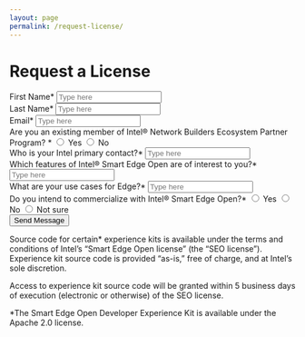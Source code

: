 ```yaml
---
layout: page
permalink: /request-license/
---
```

<link rel="stylesheet" type="text/css" href="{{ "/assets/css/select2.min.css?v=8.5" | relative_url }}">
<script type="text/javascript" src="{{ "/assets/js/jquery.validate.min.js" | relative_url }}"></script>
<script type="text/javascript" src="{{ "/assets/js/select2.min.js" | relative_url }}"></script>
<script type="text/javascript" src="{{ "/assets/js/custom.js" | relative_url }}"></script>
<script src="https://www.google.com/recaptcha/api.js" async defer></script>
<script src="https://www.google.com/recaptcha/api.js?onload=onloadCallback&render=explicit" async defer></script>
<script type="text/javascript">
  jQuery(document).ready(function(){
	  //jQuery('.select-p-c').select2({
	//});
  });
</script>
<script>
var apiURL = '{{ site.apiURL }}';
</script>
<!--{% include formspree.html email="my_name@gmail.com" redirect="/thanks/" name="true" subject="true" %}-->
<h1 class="uk-text-left">Request a License</h1>
<div class="formLeft">
<div class="contact-form-wrap idorequest">
        <form id="requestAccess"  name="requestAccess" method="post" autocomplete="off">
            <div style="overflow:hidden;">
                <div class="colLeft">
                    <label class="validationstar mt-0">First Name<span class="star">*</span></label>
                    <input type="text" class="form-control" name="name" id="name" placeholder="Type here" value="" maxlength="100">
                    <small class="error" generated="true" for="name" style="display:none;font-size: 100%; font-weight: 400;"></small>
                </div>
                <div class="colRight">
                    <label class="validationstar mt-0">Last Name<span class="star">*</span></label>
                    <input type="text" class="form-control" name="last_name" id="last_name" placeholder="Type here" value="" maxlength="100">
                    <small class="error" generated="true" for="last_name" style="display:none;font-size: 100%; font-weight: 400;"></small>
                </div>
            </div>
            <div>
                <label class="validationstar">Email<span class="star">*</span></label>
                <input type="email" class="form-control" name="email" id="email" placeholder="Type here" value="" maxlength="100">
                <small class="error" generated="true" for="email" style="display:none;font-size: 100%; font-weight: 400;"></small>
            </div>
            <div class="seprateBox">
                <label class="validationstar">Are you an existing member of Intel® Network Builders Ecosystem Partner Program? <span class="star">*</span></label>
                <input class="form-check-input" type="radio" name="existing_member" id="inlineRadio1" value="yes">
				<label class="form-check-label" for="inlineRadio1">Yes</label>
                <input class="form-check-input" type="radio" name="existing_member" id="inlineRadio2" value="no">
				<label class="form-check-label" for="inlineRadio2">No</label>
            </div>
             <div>
             <div class="company_name_div cn-no" style="display: none;">
                <label class="validationstar">What company do you represent?<span class="star">*</span></label>
                <input type="text" class="form-control" name="represet_company_name" id="" placeholder="Type here" value="" maxlength="100">
                <small class="error" generated="true" for="represet_company_name" style="display:none;font-size: 100%; font-weight: 400;"></small>
            </div> 
            </div>
            <div class="company_name_div cn-yes companyDropDown" style="display: none;">
                <label class="validationstar">Company Name<span class="star">*</span></label>
                <select name="companyname" id="companyname" title="" class="form-control iscountryeuropean emptySelect select-p-c select2-hidden-accessible" tabindex="-1" aria-hidden="true">
                </select>
                <small class="error" generated="true" for="companyname" style="display:none;font-size: 100%; font-weight: 400;"></small>
            </div>
            <div>
                <label class="validationstar">Who is your Intel primary contact?<span class="star">*</span></label>
                <input type="text" class="form-control" name="primary_contact" id="primary_contact" placeholder="Type here" value="" maxlength="100">
                <small class="error" generated="true" for="primary_contact" style="display:none;font-size: 100%; font-weight: 400;"></small>
            </div>
            <div>
                <label class="validationstar">Which features of Intel&reg; Smart Edge Open are of interest to you?<span class="star">*</span></label>
                <input type="text" class="form-control" name="interest" id="interest" placeholder="Type here" value="" maxlength="100">
                <small class="error" generated="true" for="interest" style="display:none;font-size: 100%; font-weight: 400;"></small>
            </div>
            <div>
                <label class="validationstar">What are your use cases for Edge?<span class="star">*</span></label>
                <input type="text" class="form-control" name="use_case" id="use_case" placeholder="Type here" value="" maxlength="100">
                <small class="error" generated="true" for="use_case" style="display:none;font-size: 100%; font-weight: 400;"></small>
            </div>
            <div class="seprateBox">
                <label class="validationstar">Do you intend to commercialize with Intel&reg; Smart Edge Open?<span class="star">*</span></label>
                <input class="form-check-input" type="radio" name="commercialize" id="commercializeRadio1" value="yes">
				<label class="form-check-label" for="commercializeRadio1">Yes</label>
                <input class="form-check-input" type="radio" name="commercialize" id="commercializeRadio2" value="no">
				<label class="form-check-label" for="commercializeRadio2">No</label>
                <input class="form-check-input" type="radio" name="commercialize" id="commercializeRadio3" value="not sure">
				<label class="form-check-label" for="commercializeRadio3">Not sure</label>
            </div>
           <!-- <div class="row">		
				<div class="form-group col-sm-12 g-recaptcha" data-sitekey="6Lea6ZIUAAAAAKqluacGwSUrDL0Z_6p0TvA37Se6">
             </div>
              <div class="form-group col-sm-12 captcha-ver-msg" style='color:#e64515;font-size:13px;margin-top:-14px;'></div>	
              </div>-->	
            <!-- <div class="row">
                <div class="col-xs-12 col-sm-12 col-md-12 iagree">
					<div class="agree_not_european" style="">
						<label class="form-check-label" for="agreecheck" style="font-weight: normal;">By submitting this form, you are confirming you are an adult 18 years or older and you agree to share your personal information with Intel to use for this business request. Intel’s websites and communications are subject to our <a href="https://www.intel.com/content/www/us/en/privacy/intel-privacy-notice.html" rel="nofollow" target="_blank" title="Privacy">Privacy</a> Notice and <a href="http://www.intel.com/content/www/us/en/legal/terms-of-use.html" rel="nofollow" target="_blank" title="Terms of Use">Terms of Use</a>.<br><small class="error" generated="true" for="agreecheck" style="display:none"></small></label>
					</div>
                </div>
			</div> -->	
            <div>	
                <input type="submit" id="sub" name="requestAccess" value="Send Message" title="Send Message" class="uk-button uk-button-primary uk-button-large uk-margin-medium-top contact-btn">
            </div>
        </form>
    </div>
</div>

<div class="formRight">
    <p>Source code for certain* experience kits is available under the terms and conditions of Intel’s “Smart Edge Open license” (the “SEO license”). Experience kit source code is provided “as-is,” free of charge, and at Intel’s sole discretion.</p>
    <p>Access to experience kit source code will be granted within 5 business days of execution (electronic or otherwise) of the SEO license.</p>
    <p>*The Smart Edge Open Developer Experience Kit is available under the Apache 2.0 license.</p>
</div>
